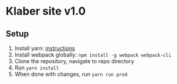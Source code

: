 # Klaber site v1.0

## Setup

1. Install yarn: [instructions](https://yarnpkg.com/lang/en/docs/install/)
2. Install webpack globally: ```npm install -g webpack webpack-cli```
3. Clone the repository, navigate to repo directory
4. Run ```yarn install```
5. When done with changes, run ```yarn run prod```
